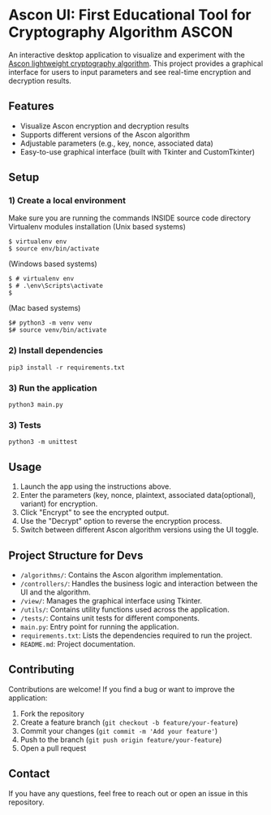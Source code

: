 # Ascon UI: First Educational Tool for Cryptography Algorithm ASCON

An interactive desktop application to visualize and experiment with the [Ascon lightweight cryptography algorithm](https://ascon.iaik.tugraz.at/specification.html). This project provides a graphical interface for users to input parameters and see real-time encryption and decryption results.

## Features

- Visualize Ascon encryption and decryption results
- Supports different versions of the Ascon algorithm
- Adjustable parameters (e.g., key, nonce, associated data)
- Easy-to-use graphical interface (built with Tkinter and CustomTkinter)

## Setup
### 1) Create a local environment

Make sure you are running the commands INSIDE source code directory
Virtualenv modules installation 
(Unix based systems)
```
$ virtualenv env
$ source env/bin/activate
```
 (Windows based systems)
 ```
$ # virtualenv env
$ # .\env\Scripts\activate
$
```
(Mac based systems)
```
$# python3 -m venv venv
$# source venv/bin/activate
```

### 2) Install dependencies
```
pip3 install -r requirements.txt 
```
### 3) Run the application
```
python3 main.py
```
### 3) Tests
```
python3 -m unittest
```

## Usage

1. Launch the app using the instructions above.
2. Enter the parameters (key, nonce, plaintext, associated data(optional), variant) for encryption.
3. Click "Encrypt" to see the encrypted output.
4. Use the "Decrypt" option to reverse the encryption process.
5. Switch between different Ascon algorithm versions using the UI toggle.

## Project Structure for Devs

- `/algorithms/`: Contains the Ascon algorithm implementation.
- `/controllers/`: Handles the business logic and interaction between the UI and the algorithm.
- `/view/`: Manages the graphical interface using Tkinter.
- `/utils/`: Contains utility functions used across the application.
- `/tests/`: Contains unit tests for different components.
- `main.py`: Entry point for running the application.
- `requirements.txt`: Lists the dependencies required to run the project.
- `README.md`: Project documentation.

## Contributing

Contributions are welcome! If you find a bug or want to improve the application:
1. Fork the repository
2. Create a feature branch (`git checkout -b feature/your-feature`)
3. Commit your changes (`git commit -m 'Add your feature'`)
4. Push to the branch (`git push origin feature/your-feature`)
5. Open a pull request

## Contact

If you have any questions, feel free to reach out or open an issue in this repository.